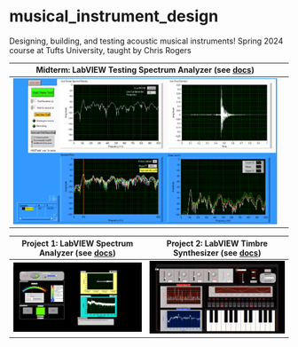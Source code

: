 # musical_instrument_design
Designing, building, and testing acoustic musical instruments!
Spring 2024 course at Tufts University, taught by Chris Rogers

| **Midterm:** LabVIEW Testing Spectrum Analyzer (see [docs](https://rosekitz.notion.site/Midterm-02da53f3f4a449df8a5ea996eaae4303?pvs=4)) |  |
| ------------ | ------------ |
| ![LabVIEW Testing Spectrum Analyzer](images/spectrum_analyzer_for_testing_frontpanel.png) |  |

| **Project 1:** LabVIEW Spectrum Analyzer (see [docs](https://rosekitz.notion.site/LabVIEW-Spectrum-Analyzer-2ef7510fb96545e8af5738736973dc96)) | **Project 2:** LabVIEW Timbre Synthesizer (see [docs](https://rosekitz.notion.site/LabVIEW-Synthesizer-bfbf380b23424df68861fbed7e76fd21)) |
| ------------ | ------------ |
| ![LabVIEW Spectrum Analyzer](images/spectrum_analyzer_frontpanel.png) | ![LabVIEW Timbre Synthesizer](images/timbre_synthesizer_labivew_frontpanel.png) |
